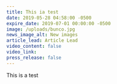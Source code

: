 ```yaml
---
title: This ia test
date: 2019-05-28 04:58:00 -0500
expire_date: 2019-07-01 00:00:00 -0500
image: /uploads/bunco.jpg
news_image_alt: New images
article_lead: Article Lead
video_content: false
video_link:
press_release: false
---
```


This is a test